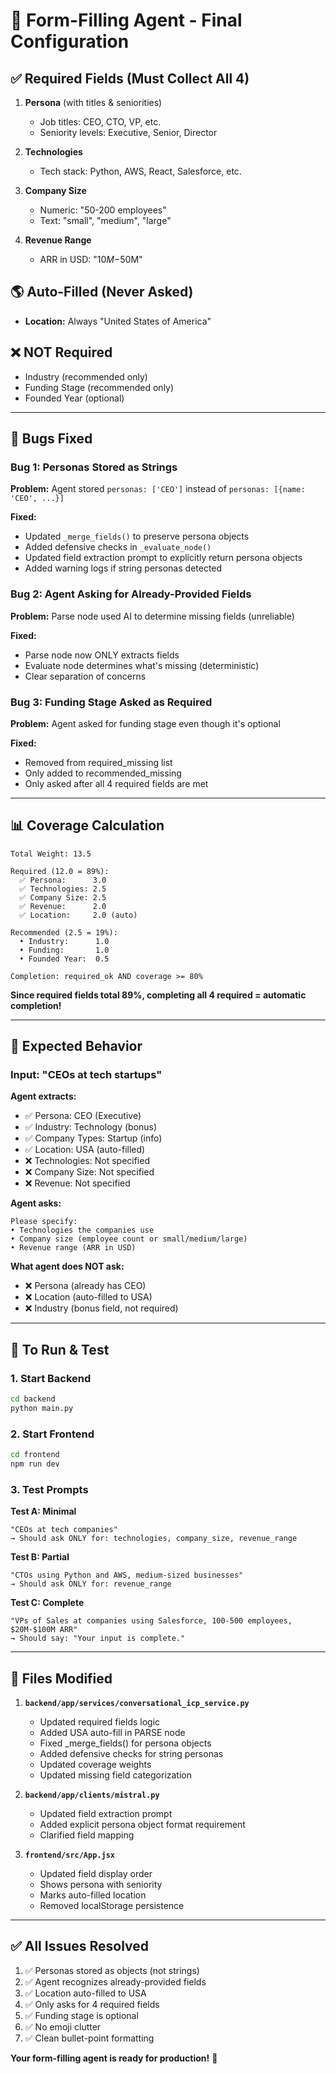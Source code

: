 # 🎯 Form-Filling Agent - Final Configuration

## ✅ **Required Fields (Must Collect All 4)**

1. **Persona** (with titles & seniorities)
   - Job titles: CEO, CTO, VP, etc.
   - Seniority levels: Executive, Senior, Director

2. **Technologies**
   - Tech stack: Python, AWS, React, Salesforce, etc.

3. **Company Size**
   - Numeric: "50-200 employees"
   - Text: "small", "medium", "large"

4. **Revenue Range**
   - ARR in USD: "$10M-$50M"

## 🌎 **Auto-Filled (Never Asked)**

- **Location:** Always "United States of America"

## ❌ **NOT Required**

- Industry (recommended only)
- Funding Stage (recommended only)
- Founded Year (optional)

---

## 🔧 **Bugs Fixed**

### **Bug 1: Personas Stored as Strings**
**Problem:** Agent stored `personas: ['CEO']` instead of `personas: [{name: 'CEO', ...}]`

**Fixed:**
- Updated `_merge_fields()` to preserve persona objects
- Added defensive checks in `_evaluate_node()`
- Updated field extraction prompt to explicitly return persona objects
- Added warning logs if string personas detected

### **Bug 2: Agent Asking for Already-Provided Fields**
**Problem:** Parse node used AI to determine missing fields (unreliable)

**Fixed:**
- Parse node now ONLY extracts fields
- Evaluate node determines what's missing (deterministic)
- Clear separation of concerns

### **Bug 3: Funding Stage Asked as Required**
**Problem:** Agent asked for funding stage even though it's optional

**Fixed:**
- Removed from required_missing list
- Only added to recommended_missing
- Only asked after all 4 required fields are met

---

## 📊 **Coverage Calculation**

```
Total Weight: 13.5

Required (12.0 = 89%):
  ✅ Persona:      3.0
  ✅ Technologies: 2.5
  ✅ Company Size: 2.5
  ✅ Revenue:      2.0
  ✅ Location:     2.0 (auto)

Recommended (2.5 = 19%):
  • Industry:      1.0
  • Funding:       1.0
  • Founded Year:  0.5

Completion: required_ok AND coverage >= 80%
```

**Since required fields total 89%, completing all 4 required = automatic completion!**

---

## 🎯 **Expected Behavior**

### **Input:** "CEOs at tech startups"

**Agent extracts:**
- ✅ Persona: CEO (Executive)
- ✅ Industry: Technology (bonus)
- ✅ Company Types: Startup (info)
- ✅ Location: USA (auto-filled)
- ❌ Technologies: Not specified
- ❌ Company Size: Not specified
- ❌ Revenue: Not specified

**Agent asks:**
```
Please specify:
• Technologies the companies use
• Company size (employee count or small/medium/large)
• Revenue range (ARR in USD)
```

**What agent does NOT ask:**
- ❌ Persona (already has CEO)
- ❌ Location (auto-filled to USA)
- ❌ Industry (bonus field, not required)

---

## 🚀 **To Run & Test**

### **1. Start Backend**
```bash
cd backend
python main.py
```

### **2. Start Frontend**
```bash
cd frontend
npm run dev
```

### **3. Test Prompts**

**Test A: Minimal**
```
"CEOs at tech companies"
→ Should ask ONLY for: technologies, company_size, revenue_range
```

**Test B: Partial**
```
"CTOs using Python and AWS, medium-sized businesses"
→ Should ask ONLY for: revenue_range
```

**Test C: Complete**
```
"VPs of Sales at companies using Salesforce, 100-500 employees, $20M-$100M ARR"
→ Should say: "Your input is complete."
```

---

## 📝 **Files Modified**

1. **`backend/app/services/conversational_icp_service.py`**
   - Updated required fields logic
   - Added USA auto-fill in PARSE node
   - Fixed _merge_fields() for persona objects
   - Added defensive checks for string personas
   - Updated coverage weights
   - Updated missing field categorization

2. **`backend/app/clients/mistral.py`**
   - Updated field extraction prompt
   - Added explicit persona object format requirement
   - Clarified field mapping

3. **`frontend/src/App.jsx`**
   - Updated field display order
   - Shows persona with seniority
   - Marks auto-filled location
   - Removed localStorage persistence

---

## ✅ **All Issues Resolved**

1. ✅ Personas stored as objects (not strings)
2. ✅ Agent recognizes already-provided fields
3. ✅ Location auto-filled to USA
4. ✅ Only asks for 4 required fields
5. ✅ Funding stage is optional
6. ✅ No emoji clutter
7. ✅ Clean bullet-point formatting

**Your form-filling agent is ready for production!** 🚀

